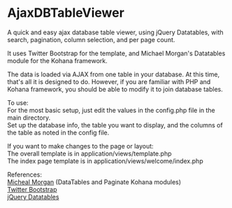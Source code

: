 AjaxDBTableViewer
=================

A quick and easy ajax database table viewer, using jQuery Datatables, with search, pagination, column selection, and per page count.

It uses Twitter Bootstrap for the template, and Michael Morgan's Datatables module for the Kohana framework.

The data is loaded via AJAX from one table in your database. At this time, that's all it is designed to do. However, if you are familiar with PHP and Kohana framework, you should be able to modify it to join database tables.

To use:  
For the most basic setup, just edit the values in the config.php file in the main directory.  
Set up the database info, the table you want to display, and the columns of the table as noted in the config file.

If you want to make changes to the page or layout:  
The overall template is in application/views/template.php  
The index page template is in application/views/welcome/index.php

References:  
[Micheal Morgan](https://github.com/morgan "Michael Morgan") (DataTables and Paginate Kohana modules)  
[Twitter Bootstrap](http://twitter.github.com/bootstrap/ "Twitter Bootstrap")  
[jQuery Datatables](http://datatables.net/ "jQuery Datatables")
